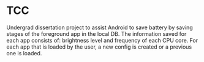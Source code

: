 # TCC

Undergrad dissertation project to assist Android to save battery by saving stages of the foreground app in the local DB. The information saved for each app consists of: brightness level and frequency of each CPU core. For each app that is loaded by the user, a new config is created or a previous one is loaded.
